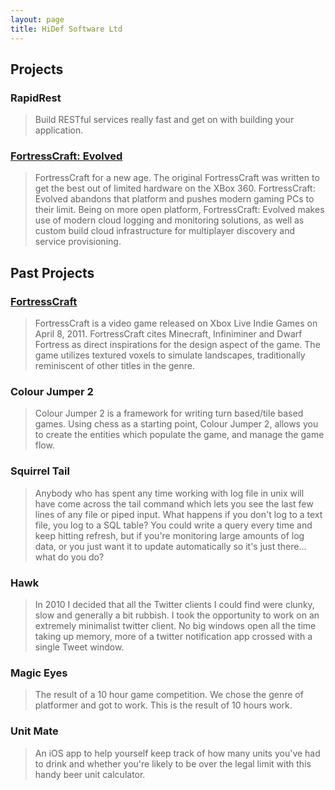 ```yaml
---
layout: page
title: HiDef Software Ltd
---
```

## Projects

### RapidRest

> Build RESTful services really fast and get on with building your application.

### [FortressCraft: Evolved](http://www.fortresscraft.com/)

> FortressCraft for a new age. The original FortressCraft was written to get the best out of limited hardware on the XBox 360. FortressCraft: Evolved abandons that platform and pushes modern gaming PCs to their limit. Being on more open platform, FortressCraft: Evolved makes use of modern cloud logging and monitoring solutions, as well as custom build cloud infrastructure for multiplayer discovery and service provisioning.

## Past Projects

### [FortressCraft](http://www.fortresscraft.com/)

> FortressCraft is a video game released on Xbox Live Indie Games on April 8, 2011. FortressCraft cites Minecraft, Infiniminer and Dwarf Fortress as direct inspirations for the design aspect of the game. The game utilizes textured voxels to simulate landscapes, traditionally reminiscent of other titles in the genre.

### Colour Jumper 2

> Colour Jumper 2 is a framework for writing turn based/tile based games. Using chess as a starting point, Colour Jumper 2, allows you to create the entities which populate the game, and manage the game flow.

### Squirrel Tail

> Anybody who has spent any time working with log file in unix will have come across the tail command which lets you see the last few lines of any file or piped input. What happens if you don't log to a text file, you log to a SQL table? 
You could write a query every time and keep hitting refresh, but if you're monitoring large amounts of log data, or you just want it to update automatically so it's just there... what do you do?

### Hawk

> In 2010 I decided that all the Twitter clients I could find were clunky, slow and generally a bit rubbish. I took the opportunity to work on an extremely minimalist twitter client. No big windows open all the time taking up memory, more of a twitter notification app crossed with a single Tweet window.

### Magic Eyes 

> The result of a 10 hour game competition. We chose the genre of platformer and got to work. This is the result of 10 hours work.

### Unit Mate

> An iOS app to help yourself keep track of how many units you've had to drink and whether you're likely to be over the legal limit with this handy beer unit calculator.

